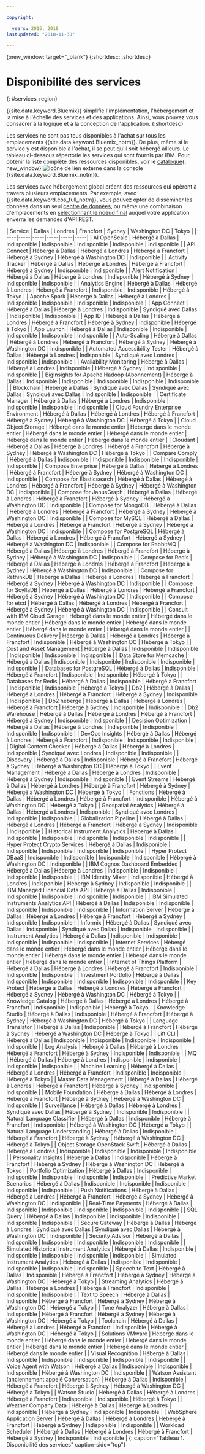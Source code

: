 ```yaml
---

copyright:

  years: 2015, 2018
lastupdated: "2018-11-30"

---
```

{:new_window: target="_blank"}
{:shortdesc: .shortdesc}


# Disponibilité des services
{: #services_region}

{{site.data.keyword.Bluemix}} simplifie l'implémentation, l'hébergement et la mise à l'échelle des services et des applications. Ainsi, vous pouvez vous consacrer à la logique et à la conception de l'application.
{:shortdesc}

Les services ne sont pas tous disponibles à l'achat sur tous les emplacements {{site.data.keyword.Bluemix_notm}}. De plus, même si le service y est disponible à l'achat, il se peut qu'il soit hébergé ailleurs. Le tableau ci-dessous répertorie les services qui sont fournis par IBM. Pour obtenir la liste complète des ressources disponibles, voir le [catalogue](https://cloud.ibm.com/catalog/){: new_window} ![Icône de lien externe](../icons/launch-glyph.svg "Icône de lien externe") dans la console {{site.data.keyword.Bluemix_notm}}. 

Les services avec hébergement global créent des ressources qui opèrent à travers plusieurs emplacements. Par exemple, avec {{site.data.keyword.cos_full_notm}}, vous pouvez opter de disséminer les données dans un seul [centre de données](/docs/overview/zero_downtime.html#data_center), ou même une combinaison d'emplacements en [sélectionnant le noeud final](/docs/services/cloud-object-storage/basics/endpoints.html#select-regions-and-endpoints) auquel votre application enverra les demandes d'API REST.

<!-- Do not manually change the table or add content after the table. -->
<!-- Everything after the second line of the table will be deleted. -->
<!-- Also, do not change the number of dashes in the second line. -->
<!-- Ping @natimpe for details. -->

| Service | Dallas | Londres | Francfort | Sydney | Washington DC | Tokyo |
|-----|-----|-----|-----|-----|-----|
| AI OpenScale | Hébergé à Dallas | Indisponible | Indisponible | Indisponible | Indisponible | Indisponible | 
| API Connect | Hébergé à Dallas | Hébergé à Londres | Hébergé à Francfort | Hébergé à Sydney | Hébergé à Washington DC | Indisponible | 
| Activity Tracker | Hébergé à Dallas | Hébergé à Londres | Hébergé à Francfort | Hébergé à Sydney | Indisponible | Indisponible | 
| Alert Notification | Hébergé à Dallas | Hébergé à Londres | Indisponible | Hébergé à Sydney | Indisponible | Indisponible | 
| Analytics Engine | Hébergé à Dallas | Hébergé à Londres | Hébergé à Francfort | Indisponible | Indisponible | Hébergé à Tokyo | 
| Apache Spark | Hébergé à Dallas | Hébergé à Londres | Indisponible | Indisponible | Indisponible | Indisponible | 
| App Connect | Hébergé à Dallas | Hébergé à Londres | Indisponible | Syndiqué avec Dallas | Indisponible | Indisponible | 
| App ID | Hébergé à Dallas | Hébergé à Londres | Hébergé à Francfort | Hébergé à Sydney | Indisponible | Hébergé à Tokyo | 
| App Launch | Hébergé à Dallas | Indisponible | Indisponible | Indisponible | Indisponible | Indisponible | 
| Auto-Scaling | Hébergé à Dallas | Hébergé à Londres | Hébergé à Francfort | Hébergé à Sydney | Hébergé à Washington DC | Indisponible | 
| Automated Accessibility Tester | Hébergé à Dallas | Hébergé à Londres | Indisponible | Syndiqué avec Londres | Indisponible | Indisponible | 
| Availability Monitoring | Hébergé à Dallas | Hébergé à Londres | Indisponible | Hébergé à Sydney | Indisponible | Indisponible | 
| BigInsights for Apache Hadoop (Abonnement) | Hébergé à Dallas | Indisponible | Indisponible | Indisponible | Indisponible | Indisponible | 
| Blockchain | Hébergé à Dallas | Syndiqué avec Dallas | Syndiqué avec Dallas | Syndiqué avec Dallas | Indisponible | Indisponible | 
| Certificate Manager | Hébergé à Dallas | Hébergé à Londres | Indisponible | Indisponible | Indisponible | Indisponible | 
| Cloud Foundry Enterprise Environment | Hébergé à Dallas | Hébergé à Londres | Hébergé à Francfort | Hébergé à Sydney | Hébergé à Washington DC | Hébergé à Tokyo | 
| Cloud Object Storage | Hébergé dans le monde entier | Hébergé dans le monde entier | Hébergé dans le monde entier | Hébergé dans le monde entier | Hébergé dans le monde entier | Hébergé dans le monde entier | 
| Cloudant | Hébergé à Dallas | Hébergé à Londres | Hébergé à Francfort | Hébergé à Sydney | Hébergé à Washington DC | Hébergé à Tokyo | 
| Compare Comply | Hébergé à Dallas | Indisponible | Indisponible | Indisponible | Indisponible | Indisponible | 
| Compose Enterprise | Hébergé à Dallas | Hébergé à Londres | Hébergé à Francfort | Hébergé à Sydney | Hébergé à Washington DC | Indisponible | 
| Compose for Elasticsearch | Hébergé à Dallas | Hébergé à Londres | Hébergé à Francfort | Hébergé à Sydney | Hébergé à Washington DC | Indisponible | 
| Compose for JanusGraph | Hébergé à Dallas | Hébergé à Londres | Hébergé à Francfort | Hébergé à Sydney | Hébergé à Washington DC | Indisponible | 
| Compose for MongoDB | Hébergé à Dallas | Hébergé à Londres | Hébergé à Francfort | Hébergé à Sydney | Hébergé à Washington DC | Indisponible | 
| Compose for MySQL | Hébergé à Dallas | Hébergé à Londres | Hébergé à Francfort | Hébergé à Sydney | Hébergé à Washington DC | Indisponible | 
| Compose for PostgreSQL | Hébergé à Dallas | Hébergé à Londres | Hébergé à Francfort | Hébergé à Sydney | Hébergé à Washington DC | Indisponible | 
| Compose for RabbitMQ | Hébergé à Dallas | Hébergé à Londres | Hébergé à Francfort | Hébergé à Sydney | Hébergé à Washington DC | Indisponible | 
| Compose for Redis | Hébergé à Dallas | Hébergé à Londres | Hébergé à Francfort | Hébergé à Sydney | Hébergé à Washington DC | Indisponible | 
| Compose for RethinkDB | Hébergé à Dallas | Hébergé à Londres | Hébergé à Francfort | Hébergé à Sydney | Hébergé à Washington DC | Indisponible | 
| Compose for ScyllaDB | Hébergé à Dallas | Hébergé à Londres | Hébergé à Francfort | Hébergé à Sydney | Hébergé à Washington DC | Indisponible | 
| Compose for etcd | Hébergé à Dallas | Hébergé à Londres | Hébergé à Francfort | Hébergé à Sydney | Hébergé à Washington DC | Indisponible | 
| Consult with IBM Cloud Garage | Hébergé dans le monde entier | Hébergé dans le monde entier | Hébergé dans le monde entier | Hébergé dans le monde entier | Hébergé dans le monde entier | Hébergé dans le monde entier | 
| Continuous Delivery | Hébergé à Dallas | Hébergé à Londres | Hébergé à Francfort | Indisponible | Hébergé à Washington DC | Hébergé à Tokyo | 
| Cost and Asset Management | Hébergé à Dallas | Indisponible | Indisponible | Indisponible | Indisponible | Indisponible | 
| Data Store for Memcache | Hébergé à Dallas | Indisponible | Indisponible | Indisponible | Indisponible | Indisponible | 
| Databases for PostgreSQL | Hébergé à Dallas | Indisponible | Hébergé à Francfort | Indisponible | Indisponible | Hébergé à Tokyo | 
| Databases for Redis | Hébergé à Dallas | Indisponible | Hébergé à Francfort | Indisponible | Indisponible | Hébergé à Tokyo | 
| Db2 | Hébergé à Dallas | Hébergé à Londres | Hébergé à Francfort | Hébergé à Sydney | Indisponible | Indisponible | 
| Db2 hébergé | Hébergé à Dallas | Hébergé à Londres | Hébergé à Francfort | Hébergé à Sydney | Indisponible | Indisponible | 
| Db2 Warehouse | Hébergé à Dallas | Hébergé à Londres | Hébergé à Francfort | Hébergé à Sydney | Indisponible | Indisponible | 
| Decision Optimization | Hébergé à Dallas | Hébergé à Londres | Indisponible | Indisponible | Indisponible | Indisponible | 
| DevOps Insights | Hébergé à Dallas | Hébergé à Londres | Hébergé à Francfort | Indisponible | Indisponible | Indisponible | 
| Digital Content Checker | Hébergé à Dallas | Hébergé à Londres | Indisponible | Syndiqué avec Londres | Indisponible | Indisponible | 
| Discovery | Hébergé à Dallas | Indisponible | Hébergé à Francfort | Hébergé à Sydney | Hébergé à Washington DC | Hébergé à Tokyo | 
| Event Management | Hébergé à Dallas | Hébergé à Londres | Indisponible | Hébergé à Sydney | Indisponible | Indisponible | 
| Event Streams | Hébergé à Dallas | Hébergé à Londres | Hébergé à Francfort | Hébergé à Sydney | Hébergé à Washington DC | Hébergé à Tokyo | 
| Fonctions | Hébergé à Dallas | Hébergé à Londres | Hébergé à Francfort | Indisponible | Hébergé à Washington DC | Hébergé à Tokyo | 
| Geospatial Analytics | Hébergé à Dallas | Hébergé à Londres | Indisponible | Syndiqué avec Londres | Indisponible | Indisponible | 
| Globalization Pipeline | Hébergé à Dallas | Hébergé à Londres | Hébergé à Francfort | Hébergé à Sydney | Indisponible | Indisponible | 
| Historical Instrument Analytics | Hébergé à Dallas | Indisponible | Indisponible | Indisponible | Indisponible | Indisponible | 
| Hyper Protect Crypto Services | Hébergé à Dallas | Indisponible | Indisponible | Indisponible | Indisponible | Indisponible | 
| Hyper Protect DBaaS | Indisponible | Indisponible | Indisponible | Indisponible | Hébergé à Washington DC | Indisponible | 
| IBM Cognos Dashboard Embedded | Hébergé à Dallas | Hébergé à Londres | Indisponible | Indisponible | Indisponible | Indisponible | 
| IBM Identity Mixer | Indisponible | Hébergé à Londres | Indisponible | Hébergé à Sydney | Indisponible | Indisponible | 
| IBM Managed Financial Data API | Hébergé à Dallas | Indisponible | Indisponible | Indisponible | Indisponible | Indisponible | 
| IBM Simulated Instruments Analytics API | Hébergé à Dallas | Indisponible | Indisponible | Indisponible | Indisponible | Indisponible | 
| Information Server | Hébergé à Dallas | Hébergé à Londres | Hébergé à Francfort | Hébergé à Sydney | Indisponible | Indisponible | 
| Informix | Hébergé à Dallas | Syndiqué avec Dallas | Indisponible | Syndiqué avec Dallas | Indisponible | Indisponible | 
| Instrument Analytics | Hébergé à Dallas | Indisponible | Indisponible | Indisponible | Indisponible | Indisponible | 
| Internet Services | Hébergé dans le monde entier | Hébergé dans le monde entier | Hébergé dans le monde entier | Hébergé dans le monde entier | Hébergé dans le monde entier | Hébergé dans le monde entier | 
| Internet of Things Platform | Hébergé à Dallas | Hébergé à Londres | Hébergé à Francfort | Indisponible | Indisponible | Indisponible | 
| Investment Portfolio | Hébergé à Dallas | Indisponible | Indisponible | Indisponible | Indisponible | Indisponible | 
| Key Protect | Hébergé à Dallas | Hébergé à Londres | Hébergé à Francfort | Hébergé à Sydney | Hébergé à Washington DC | Hébergé à Tokyo | 
| Knowledge Catalog | Hébergé à Dallas | Hébergé à Londres | Hébergé à Francfort | Indisponible | Indisponible | Hébergé à Tokyo | 
| Knowledge Studio | Hébergé à Dallas | Indisponible | Hébergé à Francfort | Hébergé à Sydney | Hébergé à Washington DC | Hébergé à Tokyo | 
| Language Translator | Hébergé à Dallas | Indisponible | Hébergé à Francfort | Hébergé à Sydney | Hébergé à Washington DC | Hébergé à Tokyo | 
| Lift CLI | Hébergé à Dallas | Indisponible | Indisponible | Indisponible | Indisponible | Indisponible | 
| Log Analysis | Hébergé à Dallas | Hébergé à Londres | Hébergé à Francfort | Hébergé à Sydney | Indisponible | Indisponible | 
| MQ | Hébergé à Dallas | Hébergé à Londres | Indisponible | Indisponible | Indisponible | Indisponible | 
| Machine Learning | Hébergé à Dallas | Hébergé à Londres | Hébergé à Francfort | Indisponible | Indisponible | Hébergé à Tokyo | 
| Master Data Management | Hébergé à Dallas | Hébergé à Londres | Hébergé à Francfort | Hébergé à Sydney | Indisponible | Indisponible | 
| Mobile Foundation | Hébergé à Dallas | Hébergé à Londres | Hébergé à Francfort | Hébergé à Sydney | Hébergé à Washington DC | Indisponible | 
| Surveillance | Hébergé à Dallas | Hébergé à Londres | Syndiqué avec Dallas | Hébergé à Sydney | Indisponible | Indisponible | 
| Natural Language Classifier | Hébergé à Dallas | Indisponible | Hébergé à Francfort | Indisponible | Hébergé à Washington DC | Hébergé à Tokyo | 
| Natural Language Understanding | Hébergé à Dallas | Indisponible | Hébergé à Francfort | Hébergé à Sydney | Hébergé à Washington DC | Hébergé à Tokyo | 
| Object Storage OpenStack Swift | Hébergé à Dallas | Hébergé à Londres | Indisponible | Indisponible | Indisponible | Indisponible | 
| Personality Insights | Hébergé à Dallas | Indisponible | Hébergé à Francfort | Hébergé à Sydney | Hébergé à Washington DC | Hébergé à Tokyo | 
| Portfolio Optimization | Hébergé à Dallas | Indisponible | Indisponible | Indisponible | Indisponible | Indisponible | 
| Predictive Market Scenarios | Hébergé à Dallas | Indisponible | Indisponible | Indisponible | Indisponible | Indisponible | 
| Push Notifications | Hébergé à Dallas | Hébergé à Londres | Hébergé à Francfort | Hébergé à Sydney | Hébergé à Washington DC | Indisponible | 
| Real-Time Payments | Hébergé à Dallas | Indisponible | Indisponible | Indisponible | Indisponible | Indisponible | 
| SQL Query | Hébergé à Dallas | Indisponible | Indisponible | Indisponible | Indisponible | Indisponible | 
| Secure Gateway | Hébergé à Dallas | Hébergé à Londres | Syndiqué avec Dallas | Syndiqué avec Dallas | Hébergé à Washington DC | Indisponible | 
| Security Advisor | Hébergé à Dallas | Indisponible | Indisponible | Indisponible | Indisponible | Indisponible | 
| Simulated Historical Instrument Analytics | Hébergé à Dallas | Indisponible | Indisponible | Indisponible | Indisponible | Indisponible | 
| Simulated Instrument Analytics | Hébergé à Dallas | Indisponible | Indisponible | Indisponible | Indisponible | Indisponible | 
| Speech to Text | Hébergé à Dallas | Indisponible | Hébergé à Francfort | Hébergé à Sydney | Hébergé à Washington DC | Hébergé à Tokyo | 
| Streaming Analytics | Hébergé à Dallas | Hébergé à Londres | Hébergé à Francfort | Indisponible | Indisponible | Indisponible | 
| Text to Speech | Hébergé à Dallas | Indisponible | Hébergé à Francfort | Hébergé à Sydney | Hébergé à Washington DC | Hébergé à Tokyo | 
| Tone Analyzer | Hébergé à Dallas | Indisponible | Hébergé à Francfort | Hébergé à Sydney | Hébergé à Washington DC | Hébergé à Tokyo | 
| Toolchain | Hébergé à Dallas | Hébergé à Londres | Hébergé à Francfort | Indisponible | Hébergé à Washington DC | Hébergé à Tokyo | 
| Solutions VMware | Hébergé dans le monde entier | Hébergé dans le monde entier | Hébergé dans le monde entier | Hébergé dans le monde entier | Hébergé dans le monde entier | Hébergé dans le monde entier | 
| Visual Recognition | Hébergé à Dallas | Indisponible | Indisponible | Indisponible | Indisponible | Indisponible | 
| Voice Agent with Watson | Hébergé à Dallas | Indisponible | Indisponible | Indisponible | Hébergé à Washington DC | Indisponible | 
| Watson Assistant (anciennement appelé Conversation) | Hébergé à Dallas | Indisponible | Hébergé à Francfort | Hébergé à Sydney | Hébergé à Washington DC | Hébergé à Tokyo | 
| Watson Studio | Hébergé à Dallas | Hébergé à Londres | Hébergé à Francfort | Indisponible | Indisponible | Hébergé à Tokyo | 
| Weather Company Data | Hébergé à Dallas | Hébergé à Londres | Indisponible | Hébergé à Sydney | Indisponible | Indisponible | 
| WebSphere Application Server | Hébergé à Dallas | Hébergé à Londres | Hébergé à Francfort | Hébergé à Sydney | Indisponible | Indisponible | 
| Workload Scheduler | Hébergé à Dallas | Hébergé à Londres | Hébergé à Francfort | Hébergé à Sydney | Indisponible | Indisponible | 
{: caption="Tableau 1. Disponibilité des services" caption-side="top"}
